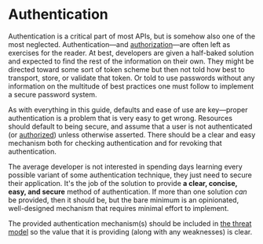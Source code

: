 # Authentication

Authentication is a critical part of most APIs, but is somehow also one of the most neglected. Authentication—and [authorization]—are often left as exercises for the reader. At best, developers are given a half-baked solution and expected to find the rest of the information on their own. They might be directed toward some sort of token scheme but then not told how best to transport, store, or validate that token. Or told to use passwords without any information on the multitude of best practices one must follow to implement a secure password system.

As with everything in this guide, defaults and ease of use are key—proper authentication is a problem that is very easy to get wrong. Resources should default to being secure, and assume that a user is not authenticated (or [authorized](authorization.md)) unless otherwise asserted. There should be a clear and easy mechanism both for checking authentication and for revoking that authentication.

The average developer is not interested in spending days learning every possible variant of some authentication technique, they just need to secure their application. It's the job of the solution to provide **a clear, concise, easy, and secure** method of authentication. If more than one solution _can_ be provided, then it should be, but the bare minimum is an opinionated, well-designed mechanism that requires minimal effort to implement.

The provided authentication mechanism(s) should be included in [the threat model] so the value that it is providing (along with any weaknesses) is clear.

[authorization]: authorization.md
[the threat model]: threat_model.md
